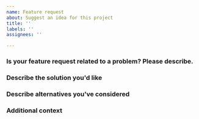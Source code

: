 ```yaml
---
name: Feature request
about: Suggest an idea for this project
title: ''
labels: ''
assignees: ''

---
```


### Is your feature request related to a problem? Please describe.

<!--A clear and concise description of what the problem is. Ex. I'm always frustrated when [...] -->

### Describe the solution you'd like

<!--A clear and concise description of what you want to happen. -->

### Describe alternatives you've considered

<!--A clear and concise description of any alternative solutions or features you've considered. -->

### Additional context

<!--Add any other context or screenshots about the feature request here. -->
